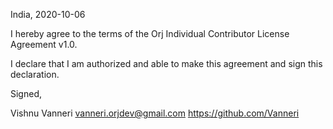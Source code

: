 India, 2020-10-06

I hereby agree to the terms of the Orj Individual Contributor License
Agreement v1.0.

I declare that I am authorized and able to make this agreement and sign this
declaration.

Signed,

Vishnu Vanneri vanneri.orjdev@gmail.com https://github.com/Vanneri